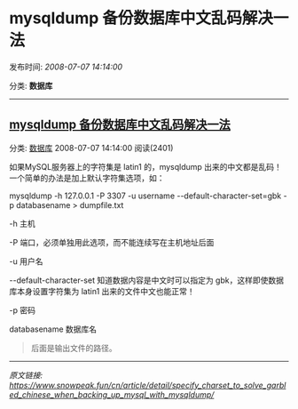 # mysqldump 备份数据库中文乱码解决一法

发布时间: *2008-07-07 14:14:00*

分类: __数据库__

---------

## [mysqldump 备份数据库中文乱码解决一法](/cn/article/detail/specify_charset_to_solve_garbled_chinese_when_backing_up_mysql_with_mysqldump/)

分类: [数据库](/cn/article/category/database/) 2008-07-07 14:14:00 阅读(2401)

如果MySQL服务器上的字符集是 latin1 的，mysqldump 出来的中文都是乱码！一个简单的办法是加上默认字符集选项，如：

mysqldump -h 127.0.0.1 -P 3307 -u username --default-character-set=gbk -p databasename > dumpfile.txt

-h 主机

-P 端口，必须单独用此选项，而不能连续写在主机地址后面

-u 用户名

\--default-character-set 知道数据内容是中文时可以指定为 gbk，这样即使数据库本身设置字符集为 latin1 出来的文件中文也能正常！

-p 密码

databasename 数据库名

> 后面是输出文件的路径。


---
*原文链接: https://www.snowpeak.fun/cn/article/detail/specify_charset_to_solve_garbled_chinese_when_backing_up_mysql_with_mysqldump/*
